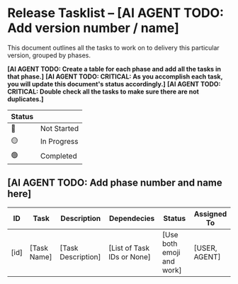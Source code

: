 # Release Tasklist – **[AI AGENT TODO: Add version number / name]**
This document outlines all the tasks to work on to delivery this particular version, grouped by phases.

**[AI AGENT TODO: Create a table for each phase and add all the tasks in that phase.]**
**[AI AGENT TODO: CRITICAL: As you accomplish each task, you will update this document's status accordingly.]**
**[AI AGENT TODO: CRITICAL: Double check all the tasks to make sure there are not duplicates.]**

| Status |      |
|--------|------|
| 🔴 | Not Started |
| 🟡 | In Progress |
| 🟢 | Completed |


## **[AI AGENT TODO: Add phase number and name here]**

| ID  | Task             | Description                             | Dependecies | Status | Assigned To |
|-----|------------------|-----------------------------------------|-------------|----------|--------|
| [id] | [Task Name]   | [Task Description]              | [List of Task IDs or None] | [Use both emoji and work]  | [USER, AGENT] |

